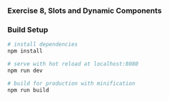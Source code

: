 ### Exercise 8, Slots and Dynamic Components

### Build Setup

``` bash
# install dependencies
npm install

# serve with hot reload at localhost:8080
npm run dev

# build for production with minification
npm run build
```